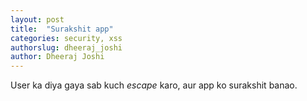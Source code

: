 ```yaml
---
layout: post
title:  "Surakshit app"
categories: security, xss
authorslug: dheeraj_joshi
author: Dheeraj Joshi
---
```



User ka diya gaya sab kuch *escape* karo, aur app ko surakshit banao.